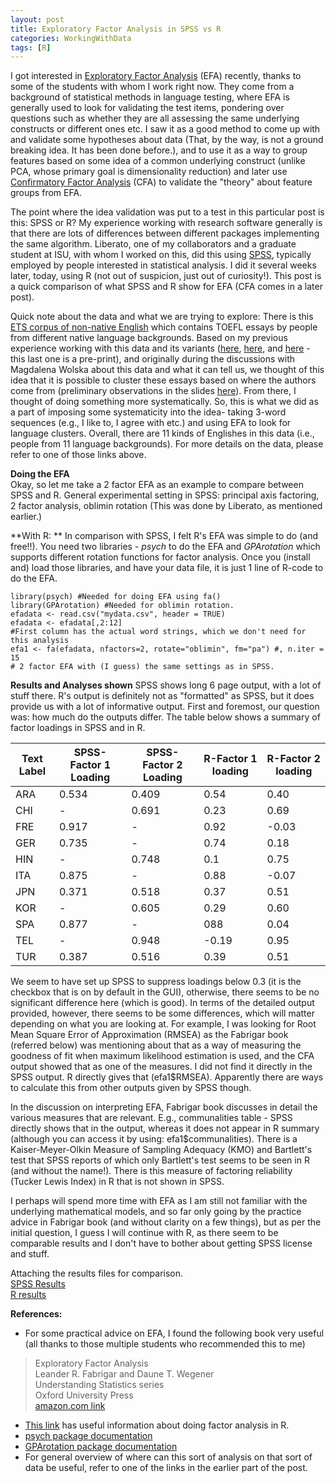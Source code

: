 ```yaml
---
layout: post
title: Exploratory Factor Analysis in SPSS vs R
categories: WorkingWithData
tags: [R]
---
```

I got interested in [Exploratory Factor Analysis](https://en.wikiversity.org/wiki/Exploratory_factor_analysis) (EFA) recently, thanks to some of the students with whom I work right now. They come from a background of statistical methods in language testing, where EFA is generally used to look for validating the test items, pondering over questions such as whether they are all assessing the same underlying constructs or different ones etc. I saw it as a good method to come up with and validate some hypotheses about data (That, by the way, is not a ground breaking idea. It has been done before.), and to use it as a way to group features based on some idea of a common underlying construct (unlike PCA, whose primary goal is dimensionality reduction) and later use [Confirmatory Factor Analysis](https://en.wikipedia.org/wiki/Confirmatory_factor_analysis) (CFA) to validate the "theory" about feature groups from EFA.

The point where the idea validation was put to a test in this particular post is this: SPSS or R? My experience working with research software generally is that there are lots of differences between different packages implementing the same algorithm. Liberato, one of my collaborators and a graduate student at ISU, with whom I worked on this, did this using [SPSS](https://www.ibm.com/analytics/us/en/technology/spss/), typically employed by people interested in statistical analysis. I did it several weeks later, today, using R (not out of suspicion, just out of curiosity!). This post is a quick comparison of what SPSS and R show for EFA (CFA comes in a later post).

Quick note about the data and what we are trying to explore: There is this [ETS corpus of non-native English](https://catalog.ldc.upenn.edu/LDC2014T06) which contains TOEFL essays by people from different native language backgrounds. Based on my previous experience working with this data and its variants ([here](http://www.anthology.aclweb.org/W/W13/W13-1726.pdf),  [here](http://www.aclweb.org/anthology/W17-5026), and [here](https://arxiv.org/abs/1612.00729) - this last one is a pre-print), and originally during the discussions with Magdalena Wolska about this data and what it can tell us, we thought of this idea that it is possible to cluster these essays based on where the authors come from (preliminary observations in the slides [here](http://sowmya.public.iastate.edu/AACL2016_Talk.pdf)). From there, I thought of doing something more systematically. So, this is what we did as a part of imposing some systematicity into the idea- taking 3-word sequences (e.g., I like to, I agree with etc.) and using EFA to look for language clusters. Overall, there are 11 kinds of Englishes in this data (i.e., people from 11 language backgrounds). For more details on the data, please refer to one of those links above. 

**Doing the EFA**  
Okay, so let me take a 2 factor EFA as an example to compare between SPSS and R. General experimental setting in SPSS: principal axis factoring, 2 factor analysis, oblimin rotation (This was done by Liberato, as mentioned earlier.)

**With R: ** In comparison with SPSS, I felt R's EFA was simple to do (and free!!). You need two libraries - *psych* to do the EFA and *GPArotation* which supports different rotation functions for factor analysis. Once you (install and) load those libraries, and have your data file, it is just 1 line of R-code to do the EFA.
```{r}
library(psych) #Needed for doing EFA using fa()
library(GPArotation) #Needed for oblimin rotation.
efadata <- read.csv("mydata.csv", header = TRUE)
efadata <- efadata[,2:12] 
#First column has the actual word strings, which we don't need for this analysis
efa1 <- fa(efadata, nfactors=2, rotate="oblimin", fm="pa") #, n.iter = 15
# 2 factor EFA with (I guess) the same settings as in SPSS.
```
**Results and Analyses shown**
SPSS shows long 6 page output, with a lot of stuff there. R's output is definitely not as "formatted" as SPSS, but it does provide us with a lot of informative output. First and foremost, our question was: how much do the outputs differ. The table below shows a summary of factor loadings in SPSS and in R. 

| Text Label | SPSS-Factor 1 Loading | SPSS-Factor 2 Loading | R-Factor 1 loading | R-Factor 2 loading |
|-------|--------|---------|-------|--------|
| ARA | 0.534 | 0.409 | 0.54 | 0.40 |
| CHI | - | 0.691 | 0.23 | 0.69 |
| FRE | 0.917 | - | 0.92 | -0.03 |
| GER | 0.735 | - | 0.74 | 0.18 |
| HIN | - | 0.748 | 0.1 | 0.75 |
| ITA | 0.875 | - | 0.88 | -0.07 |
| JPN | 0.371 | 0.518 | 0.37 | 0.51 |
| KOR | - | 0.605 | 0.29 | 0.60 |
| SPA | 0.877 | - | 088 | 0.04 |
| TEL | - | 0.948 | -0.19 | 0.95 |
| TUR | 0.387 | 0.516 | 0.39 | 0.51 |

We seem to have set up SPSS to suppress loadings below 0.3 (it is the checkbox that is on by default in the GUI), otherwise, there seems to be no significant difference here (which is good). In terms of the detailed output provided, however, there seems to be some differences, which will matter depending on what you are looking at. For example, I was looking for Root Mean Square Error of Approximation (RMSEA) as the Fabrigar book (referred below) was mentioning about that as a way of measuring the goodness of fit when maximum likelihood estimation is used, and the CFA output showed that as one of the measures. I did not find it directly in the SPSS output. R directly gives that (efa1$RMSEA). Apparently there are ways to calculate this from other outputs given by SPSS though. 

In the discussion on interpreting EFA, Fabrigar book discusses in detail the various measures that are relevant. E.g., communalities table - SPSS directly shows that in the output, whereas it does not appear in R summary (although you can access it by using: efa1$communalities). There is a Kaiser-Meyer-Olkin Measure of Sampling Adequacy (KMO) and Bartlett's test that SPSS reports of which only Bartlett's test seems to be seen in R (and without the name!). There is this measure of factoring reliability (Tucker Lewis Index) in R that is not shown in SPSS. 

I perhaps will spend more time with EFA as I am still not familiar with the underlying mathematical models, and so far only going by the practice advice in Fabrigar book (and without clarity on a few things), but as per the initial question, I guess I will continue with R, as there seem to be comparable results and I don't have to bother about getting SPSS license and stuff. 

Attaching the results files for comparison.  
[SPSS Results](../docs/SPSS_Results.doc)  
[R results](../docs/R-Summary.txt)

**References:**  

- For some practical advice on EFA, I found the following book very useful (all thanks to those multiple students who recommended this to me)  

> Exploratory Factor Analysis  
> Leander R. Fabrigar and Daune T. Wegener  
> Understanding Statistics series  
> Oxford University Press  
> [amazon.com link](https://www.amazon.com/Exploratory-Factor-Analysis-Understanding-Statistics/dp/0199734178)  

- [This link](http://www.statmethods.net/advstats/factor.html) has useful information about doing factor analysis in R.  
- [psych package documentation](https://cran.r-project.org/web/packages/psych/psych.pdf)  
- [GPArotation package documentation](https://cran.r-project.org/web/packages/GPArotation/GPArotation.pdf)
- For general overview of where can this sort of analysis on that sort of data be useful, refer to one of the links in the earlier part of the post. 
